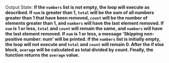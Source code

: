 Output State: **If the `numbers` list is not empty, the loop will execute as described. If `num` is greater than 1, `total` will be the sum of all numbers greater than 1 that have been removed, `count` will be the number of elements greater than 1, and `numbers` will have the last element removed. If `num` is 1 or less, `total` and `count` will remain the same, and `numbers` will have the last element removed. If `num` is 1 or less, a message 'Skipping non-positive number: num' will be printed. If the `numbers` list is initially empty, the loop will not execute and `total` and `count` will remain 0. After the if else block, `average` will be calculated as total divided by count. Finally, the function returns the `average` value.**